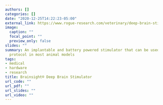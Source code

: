 ```yaml
---
authors: []
categories: []
date: "2020-12-25T14:22:23-05:00"
external_link: https://www.rogue-research.com/veterinary/deep-brain-stimulator
image:
  caption: ""
  focal_point: ""
  preview_only: false
slides: ""
summary: An implantable and battery powered stimulator that can be used for any stimulation
  protocol in most animal models
tags:
- medical
- hardware
- research
title: Brainsight® Deep Brain Stimulator
url_code: ""
url_pdf: ""
url_slides: ""
url_video: ""
---
```

